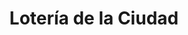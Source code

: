 ---
title: "Lotería de la Ciudad"
url: /ciudad-autonoma-de-buenos-aires/loteria-de-la-ciudad-avenida-cabildo-3/
shop: lotería
---